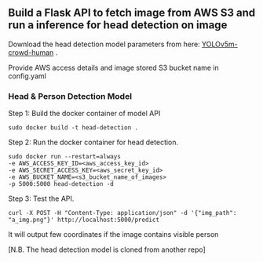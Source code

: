 ## Build a Flask API to fetch image from AWS S3 and run a inference for head detection on image

Download the head detection model parameters from here: [YOLOv5m-crowd-human](https://drive.google.com/file/d/1gglIwqxaH2iTvy6lZlXuAcMpd_U0GCUb/view?usp=sharing) .

Provide AWS access details and image stored S3 bucket name in config.yaml

###  Head & Person Detection Model 

Step 1: Build the docker container of model API
    
    sudo docker build -t head-detection .

Step 2: Run the docker container for head detection.

    sudo docker run --restart=always  
    -e AWS_ACCESS_KEY_ID=<aws_access_key_id>
    -e AWS_SECRET_ACCESS_KEY=<aws_secret_key_id>
    -e AWS_BUCKET_NAME=<s3_bucket_name_of_images>
    -p 5000:5000 head-detection -d

Step 3: Test the API. 

    curl -X POST -H "Content-Type: application/json" -d '{"img_path": "a_img.png"}' http://localhost:5000/predict

It will output few coordinates if the image contains visible person



[N.B. The head detection model is cloned from another repo]